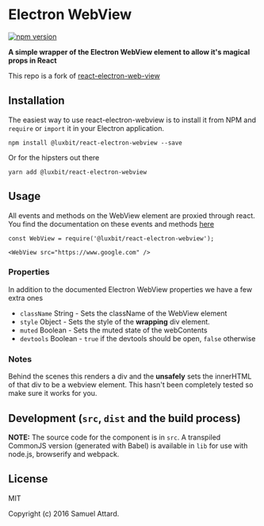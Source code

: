 # Electron WebView

[![npm version](https://badge.fury.io/js/@luxbit%2Freact-electron-webview.svg)](https://badge.fury.io/js/@luxbit%2Freact-electron-webview)

__A simple wrapper of the Electron WebView element to allow it's magical props in React__


This repo is a fork of [react-electron-web-view](https://github.com/MarshallOfSound/react-electron-web-view)

## Installation

The easiest way to use react-electron-webview is to install it from NPM and `require` or `import` it in your Electron application.


```
npm install @luxbit/react-electron-webview --save
```

Or for the hipsters out there

```
yarn add @luxbit/react-electron-webview
```


## Usage

All events and methods on the WebView element are proxied through react.  You
find the documentation on these events and methods [here](https://www.electronjs.org/docs/api/webview-tag)

```
const WebView = require('@luxbit/react-electron-webview');

<WebView src="https://www.google.com" />
```

### Properties

In addition to the documented Electron WebView properties we have a few extra
ones

* `className` String - Sets the className of the WebView element
* `style` Object - Sets the style of the **wrapping** div element.
* `muted` Boolean - Sets the muted state of the webContents
* `devtools` Boolean - `true` if the devtools should be open, `false` otherwise

### Notes

Behind the scenes this renders a div and the **unsafely** sets the innerHTML of
that div to be a webview element.  This hasn't been completely tested so make
sure it works for you.


## Development (`src`, `dist` and the build process)

**NOTE:** The source code for the component is in `src`. A transpiled CommonJS version (generated with Babel) is available in `lib` for use with node.js, browserify and webpack.

## License

MIT

Copyright (c) 2016 Samuel Attard.
